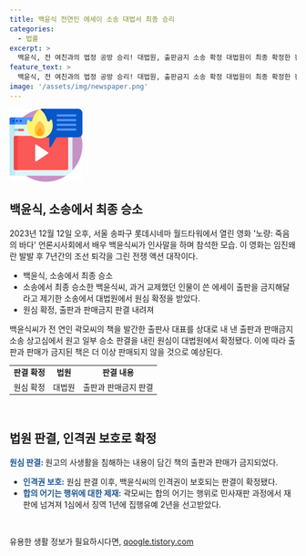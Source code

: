 ```yaml
---
title: 백윤식 전연인 에세이 소송 대법서 최종 승리
categories:
  - 법률
excerpt: >
  백윤식, 전 여친과의 법정 공방 승리! 대법원, 출판금지 소송 확정 대법원이 최종 확정한 판결에 따르면, 백윤식씨는 전 연인인 곽모씨의 책 출판을 금지하는 소송에서 이긴 것으로 밝혀졌다. 백윤식씨는 곽모씨가 과거 사생활을 공개하지 않기로 한 합의를 어기고 에세이에서의 내용을 삭제해달라며 소송을 제기했고, 이에 대한 승소를 거뒀다. 심리불속행 기각으로 판결이 확정되었으며, 곽모씨는 합의서 위조 혐의로 재판에 넘겨져 실형을 선고받았다.
feature_text: >
  백윤식, 전 여친과의 법정 공방 승리! 대법원, 출판금지 소송 확정 대법원이 최종 확정한 판결에 따르면, 백윤식씨는 전 연인인 곽모씨의 책 출판을 금지하는 소송에서 이긴 것으로 밝혀졌다. 백윤식씨는 곽모씨가 과거 사생활을 공개하지 않기로 한 합의를 어기고 에세이에서의 내용을 삭제해달라며 소송을 제기했고, 이에 대한 승소를 거뒀다. 심리불속행 기각으로 판결이 확정되었으며, 곽모씨는 합의서 위조 혐의로 재판에 넘겨져 실형을 선고받았다.
image: '/assets/img/newspaper.png'
---
```


<p><img src="/assets/img/news.png" alt="rentncar 속보" /></p>

<h2 data-ke-size="size26">백윤식, 소송에서 최종 승소</h2>

<p data-ke-size="size16">2023년 12월 12일 오후, 서울 송파구 롯데시네마 월드타워에서 열린 영화 '노량: 죽음의 바다' 언론시사회에서 배우 백윤식씨가 인사말을 하며 참석한 모습. 이 영화는 임진왜란 발발 후 7년간의 조선 퇴각을 그린 전쟁 액션 대작이다.</p>

<ul>
  <li>백윤식, 소송에서 최종 승소</li>
  <li>소송에서 최종 승소한 백윤식씨, 과거 교제했던 인물이 쓴 에세이 출판을 금지해달라고 제기한 소송에서 대법원에서 원심 확정을 받았다.</li>
  <li>원심 확정, 출판과 판매금지 판결 내려져</li>
</ul>

<p data-ke-size="size16">백윤식씨가 전 연인 곽모씨의 책을 발간한 출판사 대표를 상대로 내 낸 출판과 판매금지 소송 상고심에서 원고 일부 승소 판결을 내린 원심이 대법원에서 확정됐다. 이에 따라 출판과 판매가 금지된 책은 더 이상 판매되지 않을 것으로 예상된다. </p>

<table>
  <tbody>
    <tr>
      <td style="text-align: center; height: 17px;"><b>판결 확정</b></td>
      <td style="text-align: center; height: 17px;"><b>법원</b></td>
      <td style="text-align: center; height: 17px;"><b>판결 내용</b></td>
    </tr>
    <tr>
      <td style="text-align: center; height: 17px;">원심 확정</td>
      <td style="text-align: center; height: 17px;">대법원</td>
      <td style="text-align: center; height: 17px;">출판과 판매금지 판결</td>
    </tr>
  </tbody>
</table>

<p data-ke-size="size16">&nbsp;</p>

<h2 data-ke-size="size26">법원 판결, 인격권 보호로 확정</h2>

<p data-ke-size="size16"><b><span style="color: #1a5490;">원심 판결: </span></b>원고의 사생활을 침해하는 내용이 담긴 책의 출판과 판매가 금지되었다.</p>

<ul>
  <li><b><span style="color: #1a5490;">인격권 보호:</span></b>&nbsp;원심 판결 이후, 백윤식씨의 인격권이 보호되는 판결이 확정됐다.</li>
  <li><b><span style="color: #1a5490;">합의 어기는 행위에 대한 제재:</span></b>&nbsp;곽모씨는 합의 어기는 행위로 민사재판 과정에서 재판에 넘겨져 1심에서 징역 1년에 집행유예 2년을 선고받았다.</li>
</ul>

<p data-ke-size="size16">&nbsp;</p>
유용한 생활 정보가 필요하시다면, <a href="https://qoogle.tistory.com" rel="dofollow">qoogle.tistory.com</a>


